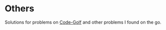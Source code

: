 # Others
Solutions for problems on <a href="codegolf.stackexchange.com">Code-Golf</a> and other problems I found on the go.
